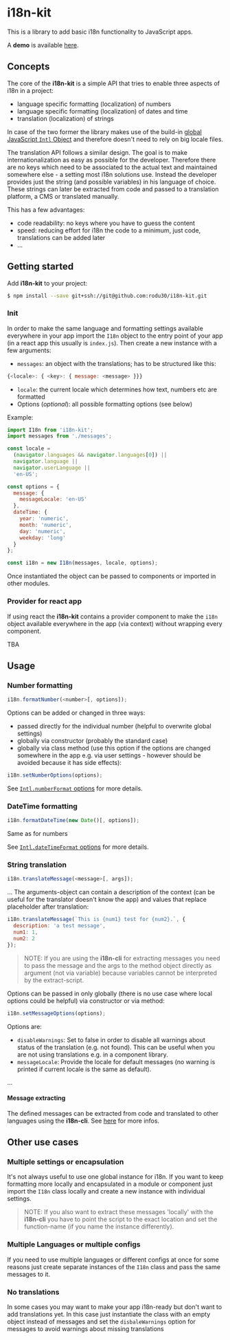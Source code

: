 # i18n-kit

This is a library to add basic i18n functionality to JavaScript apps.

A **demo** is available [here](https://github.com/rodu30/i18n-kit-demo).

## Concepts

The core of the **i18n-kit** is a simple API that tries to enable three aspects of i18n in a
project:

* language specific formatting (localization) of numbers
* language specific formatting (localization) of dates and time
* translation (localization) of strings

In case of the two former the library makes use of the build-in
[global JavaScript `Intl` Object](link) and therefore doesn't need to rely on big locale files.

The translation API follows a similar design. The goal is to make internationalization as easy as
possible for the developer. Therefore there are no keys which need to be associated to the actual
text and maintained somewhere else - a setting most i18n solutions use. Instead the developer
provides just the string (and possible variables) in his language of choice. These strings can later
be extracted from code and passed to a translation platform, a CMS or translated manually.

This has a few advantages:

* code readability: no keys where you have to guess the content
* speed: reducing effort for i18n the code to a minimum, just code, translations can be added later
* ...

## Getting started

Add **i18n-kit** to your project:

```bash
$ npm install --save git+ssh://git@github.com:rodu30/i18n-kit.git
```

### Init

In order to make the same language and formatting settings available everywhere in your app import
the `I18n` object to the entry point of your app (in a react app this usually is `index.js`). Then
create a new instance with a few arguments:

* `messages`: an object with the translations; has to be structured like this:

```javascript
{<locale>: { <key>: { message: <message> }}}
```

* `locale`: the current locale which determines how text, numbers etc are formatted
* Options (_optional_): all possible formatting options (see below)

Example:

```javascript
import I18n from 'i18n-kit';
import messages from './messages';

const locale =
  (navigator.languages && navigator.languages[0]) ||
  navigator.language ||
  navigator.userLanguage ||
  'en-US';

const options = {
  message: {
    messageLocale: 'en-US'
  },
  dateTime: {
    year: 'numeric',
    month: 'numeric',
    day: 'numeric',
    weekday: 'long'
  }
};

const i18n = new I18n(messages, locale, options);
```

Once instantiated the object can be passed to components or imported in other modules.

### Provider for react app

If using react the **i18n-kit** contains a provider component to make the `i18n` object available
everywhere in the app (via context) without wrapping every component.

TBA

## Usage

### Number formatting

```javascript
i18n.formatNumber(<number>[, options]);
```

Options can be added or changed in three ways:

* passed directly for the individual number (helpful to overwrite global settings)
* globally via constructor (probably the standard case)
* globally via class method (use this option if the options are changed somewhere in the app e.g.
  via user settings - however should be avoided because it has side effects):

```js
i18n.setNumberOptions(options);
```

See
[`Intl.numberFormat` options](https://developer.mozilla.org/en-US/docs/Web/JavaScript/Reference/Global_Objects/NumberFormat)
for more details.

### DateTime formatting

```js
i18n.formatDateTime(new Date()[, options]);
```

Same as for numbers

See
[`Intl.dateTimeFormat` options](https://developer.mozilla.org/en-US/docs/Web/JavaScript/Reference/Global_Objects/DateTimeFormat)
for more details.

### String translation

```js
i18n.translateMessage(<message>[, args]);
```

... The arguments-object can contain a description of the context (can be useful for the translator
doesn't know the app) and values that replace placeholder after translation:

```js
i18n.translateMessage(`This is {num1} test for {num2}.`, {
  description: 'a test message',
  num1: 1,
  num2: 2
});
```

> NOTE: If you are using the **i18n-cli** for extracting messages you need to pass the message and
> the args to the method object directly as argument (not via variable) because variables cannot be
> interpreted by the extract-script.

Options can be passed in only globally (there is no use case where local options could be helpful)
via constructor or via method:

```js
i18n.setMessageOptions(options);
```

Options are:

* `disableWarnings`: Set to false in order to disable all warnings about status of the translation
  (e.g. not found). This can be useful when you are not using translations e.g. in a component
  library.
* `messageLocale`: Provide the locale for default messages (no warning is printed if current locale
  is the same as default).

...

#### Message extracting

The defined messages can be extracted from code and translated to other languages using the
**i18n-cli**. See [here](https://github.com/rodu30/i18n-cli) for more infos.

## Other use cases

### Multiple settings or encapsulation

It's not always useful to use one global instance for i18n. If you want to keep formatting more
locally and encapsulated in a module or component just import the `I18n` class locally and create a
new instance with individual settings.

> NOTE: If you also want to extract these messages 'locally' with the **i18n-cli** you have to point
> the script to the exact location and set the function-name (if you name the instance differently).

### Multiple Languages or multiple configs

If you need to use multiple languages or different configs at once for some reasons just create
separate instances of the `I18n` class and pass the same messages to it.

### No translations

In some cases you may want to make your app i18n-ready but don't want to add translations yet. In
this case just instantiate the class with an empty object instead of messages and set the
`disbaleWarnings` option for messages to avoid warnings about missing translations

